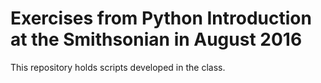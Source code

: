# Exercises from Python Introduction at the Smithsonian in August 2016

This repository holds scripts developed in the class. 